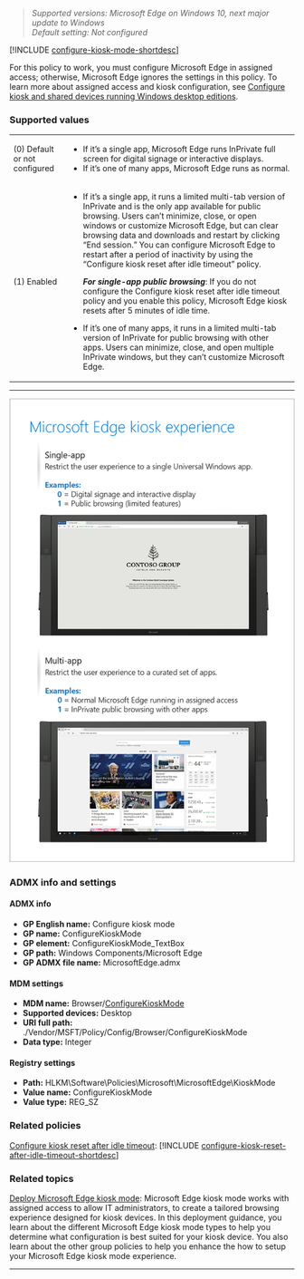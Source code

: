 
<!-- ## Configure kiosk mode --> 
>*Supported versions: Microsoft Edge on Windows 10, next major update to Windows*<br> 
>*Default setting:  Not configured*

[!INCLUDE [configure-kiosk-mode-shortdesc](../shortdesc/configure-kiosk-mode-shortdesc.md)]

For this policy to work, you must configure Microsoft Edge in assigned access; otherwise, Microsoft Edge ignores the settings in this policy. To learn more about assigned access and kiosk configuration, see [Configure kiosk and shared devices running Windows desktop editions](https://aka.ms/E489vw).

### Supported values

| | |
|---|---|
|(0) Default or not configured |<ul><li>If it’s a single app, Microsoft Edge runs InPrivate full screen for digital signage or interactive displays.</li><li>If it’s one of many apps, Microsoft Edge runs as normal.</li></ul> |
|(1) Enabled |<ul><li>If it’s a single app, it runs a limited multi-tab version of InPrivate and is the only app available for public browsing. Users can’t minimize, close, or open windows or customize Microsoft Edge, but can clear browsing data and downloads and restart by clicking “End session.” You can configure Microsoft Edge to restart after a period of inactivity by using the “Configure kiosk reset after idle timeout” policy.<p>**_For single-app public browsing_**: If you do not configure the Configure kiosk reset after idle timeout policy and you enable this policy, Microsoft Edge kiosk resets after 5 minutes of idle time.</li><li>If it’s one of many apps, it runs in a limited multi-tab version of InPrivate for public browsing with other apps. Users can minimize, close, and open multiple InPrivate windows, but they can’t customize Microsoft Edge.</li></ul> |
---

![Microsoft Edge kiosk experience](../images/microsoft-edge-kiosk-mode.png)

### ADMX info and settings
#### ADMX info
- **GP English name:** Configure kiosk mode
- **GP name:** ConfigureKioskMode
- **GP element:** ConfigureKioskMode_TextBox
- **GP path:** Windows Components/Microsoft Edge
- **GP ADMX file name:** MicrosoftEdge.admx

#### MDM settings
- **MDM name:** Browser/[ConfigureKioskMode](https://docs.microsoft.com/en-us/windows/client-management/mdm/policy-csp-browser#browser-configurekioskmode)
- **Supported devices:** Desktop
- **URI full path:** ./Vendor/MSFT/Policy/Config/Browser/ConfigureKioskMode 
- **Data type:** Integer

#### Registry settings
- **Path:** HLKM\Software\Policies\Microsoft\MicrosoftEdge\KioskMode
- **Value name:** ConfigureKioskMode
- **Value type:** REG_SZ

### Related policies
[Configure kiosk reset after idle timeout](../new-policies.md#configure-kiosk-reset-after-idle-timeout): [!INCLUDE [configure-kiosk-reset-after-idle-timeout-shortdesc](../shortdesc/configure-kiosk-reset-after-idle-timeout-shortdesc.md)] 


### Related topics
[Deploy Microsoft Edge kiosk mode](../microsoft-edge-kiosk-mode-deploy.md): Microsoft Edge kiosk mode works with assigned access to allow IT administrators, to create a tailored browsing experience designed for kiosk devices. In this deployment guidance, you learn about the different Microsoft Edge kiosk mode types to help you determine what configuration is best suited for your kiosk device.  You also learn about the other group policies to help you enhance the how to setup your Microsoft Edge kiosk mode experience.

<hr>